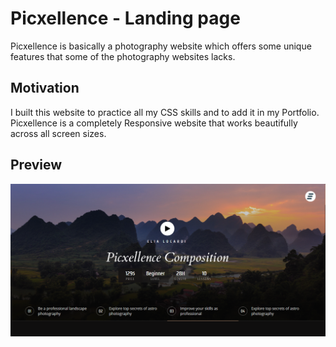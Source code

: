 # Picxellence - Landing page

Picxellence is basically a photography website which offers some unique features that some of the photography websites lacks.

## Motivation

I built this website to practice all my CSS skills and to add it in my Portfolio. Picxellence is a completely Responsive website that works beautifully across all screen sizes. 

## Preview

![](img/website-preview.png)